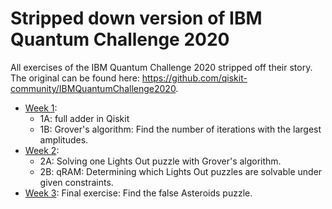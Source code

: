 # Stripped down version of IBM Quantum Challenge 2020

All exercises of the IBM Quantum Challenge 2020 stripped off their story. The original can be found here: <https://github.com/qiskit-community/IBMQuantumChallenge2020>.

- [Week 1](./week-1):
  - 1A: full adder in Qiskit
  - 1B: Grover's algorithm: Find the number of iterations with the largest amplitudes.
- [Week 2](./week-2):
  - 2A: Solving one Lights Out puzzle with Grover's algorithm.
  - 2B: qRAM: Determining which Lights Out puzzles are solvable under given constraints.
- [Week 3](./week-3): Final exercise: Find the false Asteroids puzzle.
